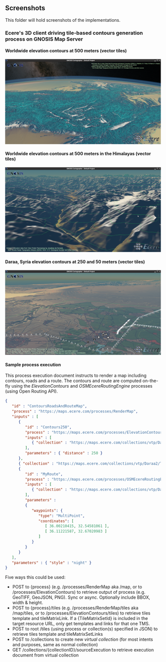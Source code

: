 ## Screenshots

This folder will hold screenshots of the implementations.

### Ecere's 3D client driving tile-based contours generation process on GNOSIS Map Server

#### Worldwide elevation contours at 500 meters (vector tiles)

![Tiled Distributed/Client-driven Process Workflow - Elevation Contours (World)](ecere-tiles-process-contours-world.png)

#### Worldwide elevation contours at 500 meters in the Himalayas (vector tiles)

![Tiled Distributed/Client-driven Process Workflow - Elevation Contours (Himalayas)](ecere-tiles-process-contours-himalayas.png)

#### Daraa, Syria elevation contours at 250 and 50 meters (vector tiles)

![Ecere Tiled Distributed/Client-driven Process Workflow - Elevation Contours (Daraa)](ecere-tiles-process-contours-daraa.png)

#### Sample process execution

This process execution document instructs to render a map including contours, roads and a route.
The contours and route are computed on-the-fly using the _ElevationContours_ and _OSMEcereRoutingEngine_ processes (using Open Routing API).

```json
{
   "id" : "ContoursRoadsAndRouteMap",
   "process" : "https://maps.ecere.com/processes/RenderMap",
   "inputs" : [
      {
         "id" : "Contours250",
         "process" : "https://maps.ecere.com/processes/ElevationContours",
         "inputs" : [
            { "collection" : "https://maps.ecere.com/collections/vtp/Daraa2/Daraa_DTED" }
         ],
         "parameters" : { "distance" : 250 }
      },
      { "collection" : "https://maps.ecere.com/collections/vtp/Daraa2/TransportationGroundCrv" },
      {
         "id" : "MyRoute",
         "process" : "https://maps.ecere.com/processes/OSMEcereRoutingEngine",
         "inputs" : [
            { "collection" : "https://maps.ecere.com/collections/vtp/Daraa2/TransportationGroundCrv" }
         ],
         "parameters" :
         {
            "waypoints": {
               "type": "MultiPoint",
               "coordinates": [
                  [ 36.00210415, 32.54581061 ],
                  [ 36.11221587, 32.67020983 ]
               ]
            }
         }
      }
   ],
   "parameters" : { "style" : "night" }
}
```

Five ways this could be used:

- POST to {process} (e.g. /processes/RenderMap aka /map, or to /processes/ElevationContours) to retrieve output of process (e.g. GeoTIFF, GeoJSON, PNG). Sync or async. Optionally include BBOX, width & height.
- POST to {process}/tiles (e.g. /processes/RenderMap/tiles aka /map/tiles, or to /processes/ElevationContours/tiles) to retrieve tiles template and tileMatrixLink. If a {TileMatrixSetId} is included in the target resource URL, only get templates and links for that one TMS.
- POST to root /tiles (using process or collection(s) specified in JSON) to retrieve tiles template and tileMatrixSetLinks
- POST to /collections to create new _virtual collection_ (for most intents and purposes, same as normal collection)
- GET /collections/{collectionID}/sourceExecution to retrieve execution document from virtual collection
